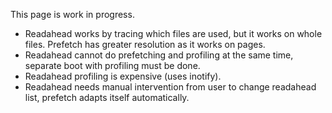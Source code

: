 This page is work in progress.

  * Readahead works by tracing which files are used, but it works on whole files. Prefetch has greater resolution as it works on pages.
  * Readahead cannot do prefetching and profiling at the same time, separate boot with profiling must be done.
  * Readahead profiling is expensive (uses inotify).
  * Readahead needs manual intervention from user to change readahead list, prefetch adapts itself automatically.